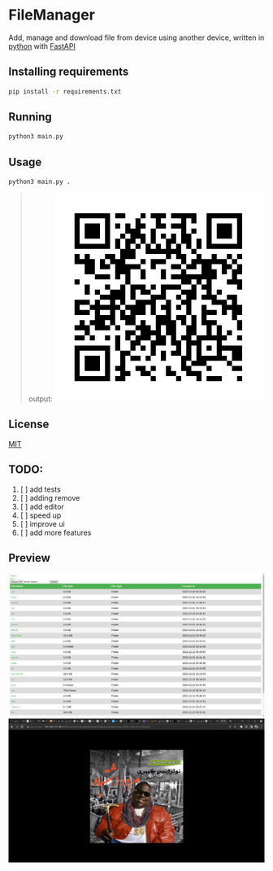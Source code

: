 # FileManager

Add, manage and download file from device using another device, written in [python](https://www.python.org/) with [FastAPI](https://fastapi.tiangolo.com/)

## Installing requirements

```bash
pip install -r requirements.txt
```
## Running

```bash
python3 main.py
```

## Usage

```bash
python3 main.py .
```
> output:
>  ![output](./assets/qr_code.png)

## License

[MIT](https://choosealicense.com/licenses/mit/)


## TODO:
1. [ ] add tests
2. [ ] adding remove
3. [ ] add editor
4. [ ] speed up
5. [ ] improve ui
6. [ ] add more features

## Preview
![preview](./assets/1.png)
![preview](./assets/3.png)